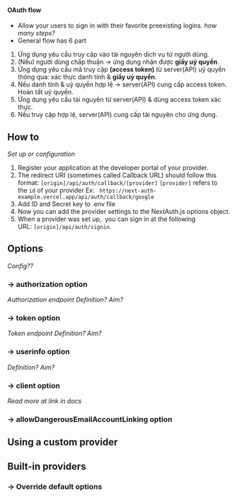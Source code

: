 #### OAuth flow
- Allow your users to sign in with their favorite preexisting logins.
*how many steps?*
- General flow has 6 part
1. Ứng dụng yêu cầu truy cập vào tài nguyên dịch vụ từ người dùng.
2. (Nếu) người dùng chấp thuận → ứng dụng nhận được **giấy uỷ quyền**.
3. Ứng dụng yêu cầu mã truy cập **(access token)** từ server(API) uỷ quyền thông qua:  xác thực danh tính & **giấy uỷ quyền**.
4. Nếu danh tính & uỷ quyền hợp lệ → server(API) cung cấp access token. Hoàn tất uỷ quyền.
5. Ứng dụng yêu cầu tài nguyên từ server(API) & dùng access token xác thực.
6. Nếu truy cập hợp lệ, server(API) cung cấp tài nguyên cho ứng dụng.
## How to
*Set up or configuration*
1. Register your application at the developer portal of your provider.
2. The redirect URI (sometimes called Callback URL) should follow this format:
	```[origin]/api/auth/callback/[provider]```
	`[provider]` refers to the `id` of your provider
	Ex: ``` https://next-auth-example.vercel.app/api/auth/callback/google```
3. Add ID and Secret key to .env file
4. Now you can add the provider settings to the NextAuth.js options object.
5. When a provider was set up,  you can sign in at the following URL: `[origin]/api/auth/signin`.

## Options
*Config??*
### → authorization option
*Authorization endpoint*
*Definition? Aim?*
### → token option
*Token endpoint*
*Definition? Aim?*
### → userinfo option
*Definition? Aim?*
### → client option
*Read more at link in docs*
### → allowDangerousEmailAccountLinking option
## Using a custom provider
## Built-in providers
### → Override default options